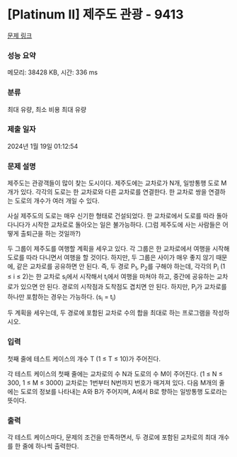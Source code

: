 # [Platinum II] 제주도 관광 - 9413 

[문제 링크](https://www.acmicpc.net/problem/9413) 

### 성능 요약

메모리: 38428 KB, 시간: 336 ms

### 분류

최대 유량, 최소 비용 최대 유량

### 제출 일자

2024년 1월 19일 01:12:54

### 문제 설명

<p>제주도는 관광객들이 많이 찾는 도시이다. 제주도에는 교차로가 N개, 일방통행 도로 M개가 있다. 각각의 도로는 한 교차로와 다른 교차로를 연결한다. 한 교차로 쌍을 연결하는 도로의 개수가 여러 개일 수 있다.</p>

<p>사실 제주도의 도로는 매우 신기한 형태로 건설되었다. 한 교차로에서 도로를 따라 돌아다니다가 시작한 교차로로 돌아오는 일은 불가능하다. (그럼 제주도에 사는 사람들은 어떻게 출퇴근을 하는 것일까?)</p>

<p>두 그룹이 제주도를 여행할 계획을 세우고 있다. 각 그룹은 한 교차로에서 여행을 시작해 도로를 따라 다니면서 여행을 할 것이다. 하지만, 두 그룹은 사이가 매우 좋지 않기 때문에, 같은 교차로를 공유하면 안 된다. 즉, 두 경로 P<sub>1</sub>, P<sub>2</sub>를 구해야 하는데, 각각의 P<sub>i</sub> (1 ≤ i ≤ 2)는 한 교차로 s<sub>i</sub>에서 시작해서 t<sub>i</sub>에서 여행을 마쳐야 하고, 중간에 공유하는 교차로가 있으면 안 된다. 경로의 시작점과 도착점도 겹치면 안 된다. 하지만, P<sub>i</sub>가 교차로를 하나만 포함하는 경우는 가능하다. (s<sub>i</sub> = t<sub>i</sub>)</p>

<p>두 계획을 세우는데, 두 경로에 포함된 교차로 수의 합을 최대로 하는 프로그램을 작성하시오.</p>

### 입력 

 <p>첫째 줄에 테스트 케이스의 개수 T (1 ≤ T ≤ 10)가 주어진다.</p>

<p>각 테스트 케이스의 첫째 줄에는 교차로의 수 N과 도로의 수 M이 주어진다. (1 ≤ N ≤ 300, 1 ≤ M ≤ 3000) 교차로는 1번부터 N번까지 번호가 매겨져 있다. 다음 M개의 줄에는 도로의 정보를 나타내는 A와 B가 주어지며, A에서 B로 향하는 일방통행 도로라는 뜻이다.</p>

### 출력 

 <p>각 테스트 케이스마다, 문제의 조건을 만족하면서, 두 경로에 포함된 교차로의 최대 개수를 한 줄에 하나씩 출력한다.</p>

